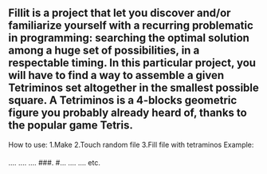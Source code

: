 Fillit is a project that let you discover and/or familiarize yourself with a recurring
problematic in programming: searching the optimal solution among a huge set of possibilities, in a respectable timing. In this particular project, you will have to find a way to
assemble a given Tetriminos set altogether in the smallest possible square.
A Tetriminos is a 4-blocks geometric figure you probably already heard of, thanks to the popular game Tetris.
-
How to use:
1.Make
2.Touch random file
3.Fill file with tetraminos
Example:
####
....
....
....
###.
#...
....
....
etc.
